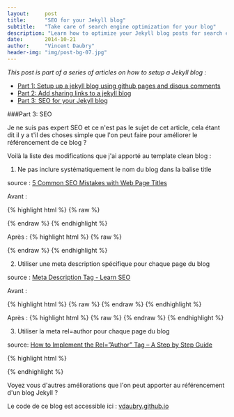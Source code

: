 ```yaml
---
layout:     post
title:      "SEO for your Jekyll blog"
subtitle:   "Take care of search engine optimization for your blog"
description: "Learn how to optimize your Jekyll blog posts for search engines"
date:       2014-10-21
author:     "Vincent Daubry"
header-img: "img/post-bg-07.jpg"
---
```


<i>This post is part of a series of articles on how to setup a Jekyll blog :</i>

* <a href="{{site.url}}/2014/10/19/setup-a-jekyll-blog/">Part 1: Setup up a jekyll blog using github pages and disqus comments</a>
* <a href="{{site.url}}/2014/10/20/add-sharing-links-to-jekyll-blog/">Part 2: Add sharing links to a jekyll blog</a>
* <a href="{{site.url}}/2014/10/21/2014/10/21/SEO-for-your-Jekyll-blog/">Part 3: SEO for your Jekyll blog</a>

###Part 3: SEO

Je ne suis pas expert SEO et ce n'est pas le sujet de cet article, cela étant dit il y a t'il des choses simple que l'on peut faire pour améliorer le référencement de ce blog ?

Voilà la liste des modifications que j'ai apporté au template clean blog :

1) Ne pas inclure systématiquement le nom du blog dans la balise title

source : <a href="http://sixrevisions.com/content-strategy/5-common-seo-mistakes-with-web-page-titles/)">5 Common SEO Mistakes with Web Page Titles</a>

Avant :

{% highlight html %}
{% raw %}
<title>{% if page.title %}{{ page.title }} - {{ site.title }}{% else %}{{ site.title }}{% endif %}</title>
{% endraw %}
{% endhighlight %}

Après :
{% highlight html %}
{% raw %}
<title>{% if page.title %}{{ page.title }}{% else %}{{ site.title }}{% endif %}</title>
{% endraw %}
{% endhighlight %}


2) Utiliser une meta description spécifique pour chaque page du blog

source : <a href="http://moz.com/learn/seo/meta-description">Meta Description Tag - Learn SEO</a>

Avant :

{% highlight html %}
{% raw %}
<meta name="description" content="{{ site.description }}">
{% endraw %}
{% endhighlight %}

Après :
{% highlight html %}
{% raw %}
<meta name="description" content="{% if page.description %}{{ page.description }}{% else %}{{ site.description }}{% endif %}">
{% endraw %}
{% endhighlight %}


3) Utiliser la meta rel=author pour chaque page du blog

source: <a href="http://www.vervesearch.com/blog/how-to-implement-the-relauthor-tag-a-step-by-step-guide/">How to Implement the Rel=”Author” Tag – A Step by Step Guide</a>

{% highlight html %}
<link rel="author" href="https://plus.google.com/+vincentdaubry"/>
{% endhighlight %}

Voyez vous d'autres améliorations que l'on peut apporter au référencement d'un blog Jekyll ?


Le code de ce blog est accessible ici : <a href="vdaubry.github.io">vdaubry.github.io</a>